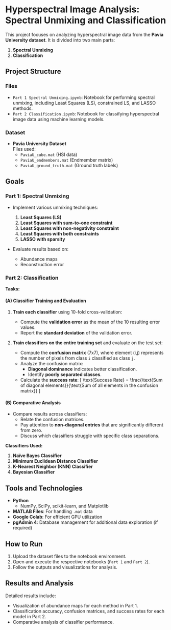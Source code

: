 # Hyperspectral Image Analysis: Spectral Unmixing and Classification

This project focuses on analyzing hyperspectral image data from the **Pavia University dataset**. It is divided into two main parts:

1. **Spectral Unmixing**  
2. **Classification**

## Project Structure

### Files

- `Part 1 Spectral Unmixing.ipynb`: Notebook for performing spectral unmixing, including Least Squares (LS), constrained LS, and LASSO methods. 
- `Part 2 Classification.ipynb`: Notebook for classifying hyperspectral image data using machine learning models.

### Dataset

- **Pavia University Dataset**  
  Files used:
  - `PaviaU_cube.mat` (HSI data)
  - `PaviaU_endmembers.mat` (Endmember matrix)
  - `PaviaU_ground_truth.mat` (Ground truth labels)

## Goals

### Part 1: Spectral Unmixing
- Implement various unmixing techniques:
  1. **Least Squares (LS)**
  2. **Least Squares with sum-to-one constraint**
  3. **Least Squares with non-negativity constraint**
  4. **Least Squares with both constraints**
  5. **LASSO with sparsity**

- Evaluate results based on:
  - Abundance maps
  - Reconstruction error

### Part 2: Classification
**Tasks:**

#### (A) Classifier Training and Evaluation
1. **Train each classifier** using 10-fold cross-validation:
   - Compute the **validation error** as the mean of the 10 resulting error values.
   - Report the **standard deviation** of the validation error.

2. **Train classifiers on the entire training set** and evaluate on the test set:
   - Compute the **confusion matrix** (7x7), where element (i,j) represents the number of pixels from class `i` classified as class `j`. 
   - Analyze the confusion matrix:
     - **Diagonal dominance** indicates better classification.
     - Identify **poorly separated classes**.
   - Calculate the **success rate**:
     \[
     \text{Success Rate} = \frac{\text{Sum of diagonal elements}}{\text{Sum of all elements in the confusion matrix}}
     \]

#### (B) Comparative Analysis
- Compare results across classifiers:
  - Relate the confusion matrices.
  - Pay attention to **non-diagonal entries** that are significantly different from zero.
  - Discuss which classifiers struggle with specific class separations.

**Classifiers Used:**
1. **Naïve Bayes Classifier**
2. **Minimum Euclidean Distance Classifier**
3. **K-Nearest Neighbor (KNN) Classifier**
4. **Bayesian Classifier**

## Tools and Technologies
- **Python**
  - NumPy, SciPy, scikit-learn, and Matplotlib
- **MATLAB Files**: For handling `.mat` data
- **Google Colab**: For efficient GPU utilization
- **pgAdmin 4**: Database management for additional data exploration (if required)

## How to Run

1. Upload the dataset files to the notebook environment.
2. Open and execute the respective notebooks (`Part 1` and `Part 2`).
3. Follow the outputs and visualizations for analysis.

## Results and Analysis
Detailed results include:
- Visualization of abundance maps for each method in Part 1.
- Classification accuracy, confusion matrices, and success rates for each model in Part 2.
- Comparative analysis of classifier performance.
